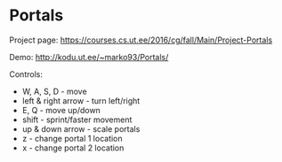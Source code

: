 # Portals

Project page:
https://courses.cs.ut.ee/2016/cg/fall/Main/Project-Portals

Demo:
http://kodu.ut.ee/~marko93/Portals/

Controls:
* W, A, S, D - move
* left & right arrow - turn left/right
* E, Q - move up/down
* shift - sprint/faster movement
* up & down arrow - scale portals
* z - change portal 1 location
* x - change portal 2 location
